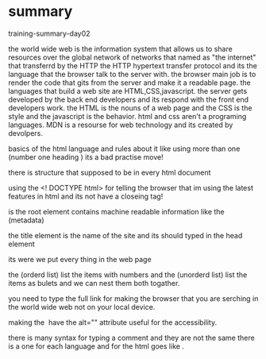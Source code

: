 # summary
training-summary-day02

the world wide web is the information system that allows us to share resources over the global network of networks that named as "the internet" that transferrd by the HTTP 
the HTTP hypertext transfer protocol and its the language that the browser talk to the server with.
the browser main job is to render the code that gits from the server and make it a readable page.
the languages that build a web site are HTML,CSS,javascript.
the server gets developed by the back end developers and its respond with the front end developers work.
the HTML is the nouns of a web page and the CSS is the style and the javascript is the behavior.
html and css aren't a programing languages.
MDN is a resourse for web technology and its created by devolpers.

basics of the html language and rules about it like using more than one (number one heading </h1>) its a bad practise move!

there is structure that supposed to be in every html document

using the <! DOCTYPE html> for telling the browser that im using the latest features in html and its not have a closeing tag!

</html> is the root element 

</head> contains machine readable information like the (metadata)

the title element is the name of the site and its should typed in the head element


<body> its were we put every thing in the web page 


the </ol> (orderd list) list the items with numbers and the </ul> (unorderd list) list the items as bulets and we can nest them both togather.

you need to type the full link for making the browser that you are serching in the world wide web not on your local device.

making the <img> have the alt="" attribute useful for the accessibility.


there is many syntax for typing a comment and they are not the same there is a one for each language and for the html goes like <!-- "content" --> .


 
